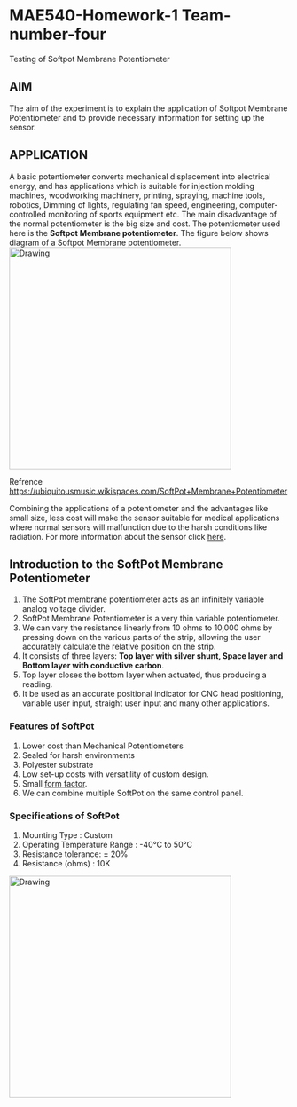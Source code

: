 # MAE540-Homework-1 Team-number-four
Testing of Softpot Membrane Potentiometer

## AIM
The aim of the experiment is to explain the application of Softpot Membrane Potentiometer and to provide necessary information for setting up the sensor.

## APPLICATION
A basic potentiometer converts mechanical displacement into electrical energy, and has applications which is suitable for injection molding machines, woodworking machinery, printing, spraying, machine tools, robotics, Dimming of lights, regulating fan speed, engineering, computer-controlled monitoring of sports equipment etc. The main disadvantage of the normal potentiometer is the big size and cost. The potentiometer used here is the **Softpot Membrane potentiometer**. The figure below shows diagram of a Softpot Membrane potentiometer.
<img src="https://ubiquitousmusic.wikispaces.com/file/view/softpotbent.png/381391302/softpotbent.png" alt="Drawing" style="height: 400px;"/>

Refrence https://ubiquitousmusic.wikispaces.com/SoftPot+Membrane+Potentiometer
 
 
Combining the applications of a potentiometer and the advantages like small size, less cost will make the sensor suitable for medical applications where normal sensors will malfunction due to the harsh conditions like radiation.
For more information about the sensor click [here][2].

## Introduction to the SoftPot Membrane Potentiometer

1. The SoftPot membrane potentiometer acts as an infinitely variable analog voltage divider. 
2. SoftPot Membrane Potentiometer is a very thin variable potentiometer.
3. We can vary the resistance linearly from 10 ohms to 10,000 ohms by pressing down on the various parts of the strip, allowing the user accurately calculate the relative position on the strip.
4. It consists of three layers: **Top layer with silver shunt, Space layer and Bottom layer with conductive carbon**.
5. Top layer closes the bottom layer when actuated, thus producing a reading. 
6. It be used as an accurate positional indicator for CNC head positioning, variable user input, straight user input and many other applications.

### Features of SoftPot

1. Lower cost than Mechanical Potentiometers
2. Sealed for harsh environments
3. Polyester substrate
4. Low set-up costs with versatility of custom design. 
5. Small [form factor][1].
6. We can combine multiple SoftPot on the same control panel.

### Specifications of SoftPot

1. Mounting Type : Custom
2. Operating Temperature Range : -40°C to 50°C
3. Resistance tolerance: ± 20%
4. Resistance (ohms) : 10K
<img src="https://i.imgsafe.org/6e69ce61ba.png" alt="Drawing" style="height: 400px;"/>




[1]: https://www.google.com/webhp?sourceid=chrome-instant&ion=1&espv=2&ie=UTF-8#q=form+factor
[2]: https://www.sparkfun.com/datasheets/Sensors/Flex/SoftPot.pdf
